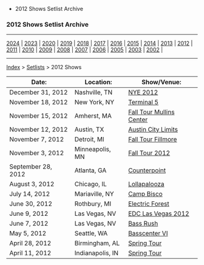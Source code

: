   * 2012 Shows Setlist Archive

### 2012 Shows Setlist Archive

* * *

[2024](./2024.md) | [2023](./2023.md) | [2020](./2020.md) | [2019](./2019.md) | [2018](./2018.md) | [2017](./2017.md) | [2016](./2016.md) | [2015](./2015.md) | [2014](./2014.md) | [2013](./2013.md) | [2012](./2012.md) | [2011](./2011.md) | [2010](./2010.md) | [2009](./2009.md) | [2008](./2008.md) | [2007](./2007.md) | [2006](./2006.md) | [2005](./2005.md) | [2003](./2003.md) | [2002](./2002.md) | 

* * *

[Index](https://www.reddit.com/r/bassnectar/wiki/index) >
[Setlists](https://www.reddit.com/r/bassnectar/wiki/interactive/setlists) >
2012 Shows

Date: | Location: | Show/Venue:  
---|---|---  
December 31, 2012 | Nashville, TN | [NYE 2012](./2012/newyearseve.md)  
November 18, 2012 | New York, NY | [Terminal 5](./2012/terminal5.md)  
November 15, 2012 | Amherst, MA | [Fall Tour Mullins Center](./2012/amherst.md)  
November 12, 2012 | Austin, TX | [Austin City Limits](./2012/austincitylimits.md)  
November 7, 2012 | Detroit, MI | [Fall Tour Fillmore](./2012/detroit.md)  
November 3, 2012 | Minneapolis, MN | [Fall Tour 2012](./2012/minneapolis.md)  
September 28, 2012 | Atlanta, GA | [Counterpoint](./2012/counterpoint.md)  
August 3, 2012 | Chicago, IL | [Lollapalooza](./2012/lollapalooza.md)  
July 14, 2012 | Mariaville, NY | [Camp Bisco](./2012/campbiscofestival.md)  
June 30, 2012 | Rothbury, MI | [Electric Forest](./2012/electricforest.md)  
June 9, 2012 | Las Vegas, NV | [EDC Las Vegas 2012](./2012/edcvegas.md)  
June 7, 2012 | Las Vegas, NV | [Bass Rush](./2012/bassrush.md)  
May 5, 2012 | Seattle, WA | [Basscenter VI](./2012/basscentervi.md)  
April 28, 2012 | Birmingham, AL | [Spring Tour](./2012/burmingham2012.md)  
April 11, 2012 | Indianapolis, IN | [Spring Tour](./2012/indianapolis2012.md)

